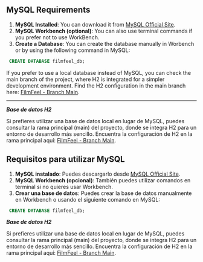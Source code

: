 ## MySQL Requirements

1. **MySQL Installed**: You can download it from [MySQL Official Site](https://www.mysql.com/downloads/).
2. **MySQL Workbench (optional)**: You can also use terminal commands if you prefer not to use WorkBench.
3. **Create a Database**: You can create the database manually in Worbench or by using the following command in MySQL:

```sql
 CREATE DATABASE filmfeel_db;
```

If you prefer to use a local database instead of MySQL, you can check the main branch of the project, where H2 is integrated for a simpler development environment. Find the H2 configuration in the main branch here: [FilmFeel - Branch Main](https://github.com/AleNaveira/FilmFeel).


---------------------------------------------------------


***Base de datos H2***

Si prefieres utilizar una base de datos local en lugar de MySQL, puedes consultar la rama principal (main) del proyecto, donde se integra H2 para un entorno de desarrollo más sencillo. Encuentra la configuración de H2 en la rama principal aquí: [FilmFeel - Branch Main](https://github.com/AleNaveira/FilmFeel).



## Requisitos para utilizar MySQL

1. **MySQL instalado**: Puedes descargarlo desde [MySQL Official Site](https://www.mysql.com/downloads/).
2. **MySQL Workbench (opcional)**: También puedes utilizar comandos en terminal si no quieres usar Workbench.
3. **Crear una base de datos**: Puedes crear la base de datos manualmente en Workbench o usando el siguiente comando en MySQL:

```sql
 CREATE DATABASE filmfeel_db;
```



***Base de datos H2***

Si prefieres utilizar una base de datos local en lugar de MySQL, puedes consultar la rama principal (main) del proyecto, donde se integra H2 para un entorno de desarrollo más sencillo. Encuentra la configuración de H2 en la rama principal aquí: [FilmFeel - Branch Main](https://github.com/AleNaveira/FilmFeel).
